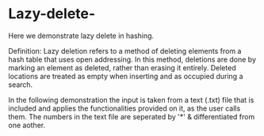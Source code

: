 # Lazy-delete-

Here we demonstrate lazy delete in hashing.

Definition: Lazy deletion refers to a method of deleting elements from a hash table that uses open addressing. In this method, deletions are done by marking an element as deleted, rather than erasing it entirely. Deleted locations are treated as empty when inserting and as occupied during a search.

In the following demonstration the input is taken from a text (.txt) file that is included and applies the functionalities provided on it, as the user calls them. The numbers in the text file are seperated by '*' & differentiated from one aother.
